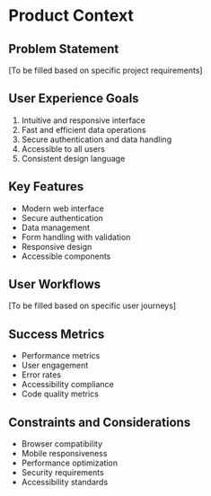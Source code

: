 # Product Context

## Problem Statement
[To be filled based on specific project requirements]

## User Experience Goals
1. Intuitive and responsive interface
2. Fast and efficient data operations
3. Secure authentication and data handling
4. Accessible to all users
5. Consistent design language

## Key Features
- Modern web interface
- Secure authentication
- Data management
- Form handling with validation
- Responsive design
- Accessible components

## User Workflows
[To be filled based on specific user journeys]

## Success Metrics
- Performance metrics
- User engagement
- Error rates
- Accessibility compliance
- Code quality metrics

## Constraints and Considerations
- Browser compatibility
- Mobile responsiveness
- Performance optimization
- Security requirements
- Accessibility standards 